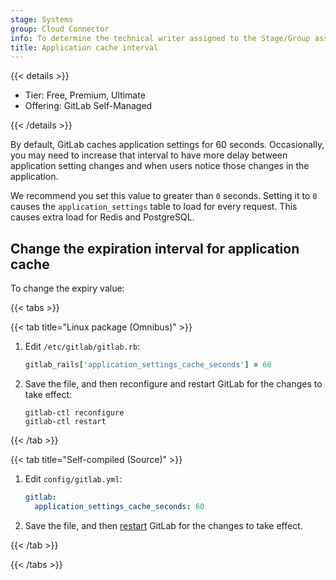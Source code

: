 ```yaml
---
stage: Systems
group: Cloud Connector
info: To determine the technical writer assigned to the Stage/Group associated with this page, see https://handbook.gitlab.com/handbook/product/ux/technical-writing/#assignments
title: Application cache interval
---
```


{{< details >}}

- Tier: Free, Premium, Ultimate
- Offering: GitLab Self-Managed

{{< /details >}}

By default, GitLab caches application settings for 60 seconds. Occasionally,
you may need to increase that interval to have more delay between application
setting changes and when users notice those changes in the application.

We recommend you set this value to greater than `0` seconds. Setting it to `0`
causes the `application_settings` table to load for every request. This causes
extra load for Redis and PostgreSQL.

## Change the expiration interval for application cache

To change the expiry value:

{{< tabs >}}

{{< tab title="Linux package (Omnibus)" >}}

1. Edit `/etc/gitlab/gitlab.rb`:

   ```ruby
   gitlab_rails['application_settings_cache_seconds'] = 60
   ```

1. Save the file, and then reconfigure and restart GitLab for the changes to
   take effect:

   ```shell
   gitlab-ctl reconfigure
   gitlab-ctl restart
   ```

{{< /tab >}}

{{< tab title="Self-compiled (Source)" >}}

1. Edit `config/gitlab.yml`:

   ```yaml
   gitlab:
     application_settings_cache_seconds: 60
   ```

1. Save the file, and then [restart](restart_gitlab.md#self-compiled-installations)
   GitLab for the changes to take effect.

{{< /tab >}}

{{< /tabs >}}

